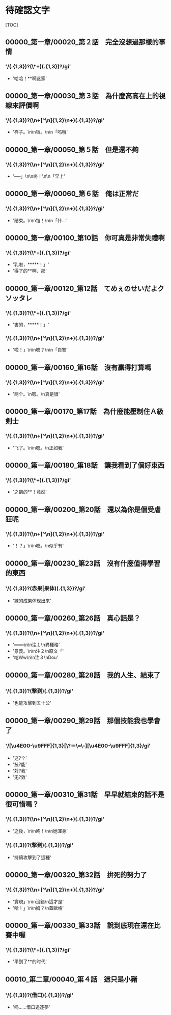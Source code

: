 # 待確認文字

[TOC]

## 00000_第一章/00020_第２話　完全沒想過那樣的事情

### '/(.{1,3})?(\\*+)(.{1,3})?/gi'

- '哈哈！**啊这家'


## 00000_第一章/00030_第３話　為什麼高高在上的視線來評價啊

### '/(.{1,3})?(\n+[^\n]{1,2}\n+)(.{1,3})?/gi'

- '样子。\n\n铛。\n\n「呜哦'


## 00000_第一章/00050_第５話　但是還不夠

### '/(.{1,3})?(\n+[^\n]{1,2}\n+)(.{1,3})?/gi'

- '──」\n\n咚！\n\n「早上'


## 00000_第一章/00060_第６話　俺は正常だ

### '/(.{1,3})?(\n+[^\n]{1,2}\n+)(.{1,3})?/gi'

- '结束。\n\n铛！\n\n「什…'


## 00000_第一章/00100_第10話　你可真是非常失禮啊

### '/(.{1,3})?(\\*+)(.{1,3})?/gi'

- '乳啦，*****！」'
- '得了的**啊、那'


## 00000_第一章/00120_第12話　てめぇのせいだよクソッタレ

### '/(.{1,3})?(\\*+)(.{1,3})?/gi'

- '害的，*****！」'

### '/(.{1,3})?(\n+[^\n]{1,2}\n+)(.{1,3})?/gi'

- '啦！」\n\n嗯？\n\n「自警'


## 00000_第一章/00160_第16話　沒有贏得打算嗎

### '/(.{1,3})?(\n+[^\n]{1,2}\n+)(.{1,3})?/gi'

- '两个。\n嗯。\n真是很'


## 00000_第一章/00170_第17話　為什麼能壓制住Ａ級剣士

### '/(.{1,3})?(\n+[^\n]{1,2}\n+)(.{1,3})?/gi'

- '飞了。\n\n嗯。\n正如我'


## 00000_第一章/00180_第18話　讓我看到了個好東西

### '/(.{1,3})?(\\*+)(.{1,3})?/gi'

- '之劍的**！竟然'


## 00000_第一章/00200_第20話　還以為你是個受虐狂呢

### '/(.{1,3})?(\n+[^\n]{1,2}\n+)(.{1,3})?/gi'

- '！？」\n\n嗯。\n似乎有'


## 00000_第一章/00230_第23話　沒有什麼值得學習的東西

### '/(.{1,3})?(赤果|果体)(.{1,3})?/gi'

- '練的成果体现出来'


## 00000_第一章/00260_第26話　真心話是？

### '/(.{1,3})?(\n+[^\n]{1,2}\n+)(.{1,3})?/gi'

- '═══\n\n注１\n異種格'
- '意義。\n\n注２\n原文「'
- '呛Ww\n\n注３\nDou'


## 00000_第一章/00280_第28話　我的人生、結束了

### '/(.{1,3})?(擊到)(.{1,3})?/gi'

- '也能攻擊到五十公'


## 00000_第一章/00290_第29話　那個技能我也學會了

### '/[\\u4E00-\\u9FFF]{1,3}[\\?＝\\=\\-][\\u4E00-\\u9FFF]{1,3}/gi'

- '这?个'
- '技?能'
- '対?我'
- '无?效'


## 00000_第一章/00310_第31話　早早就結束的話不是很可惜嗎？

### '/(.{1,3})?(\n+[^\n]{1,2}\n+)(.{1,3})?/gi'

- '之後，\n\n咚！\n\n她渾身'

### '/(.{1,3})?(擊到)(.{1,3})?/gi'

- '持續攻擊到了這種'


## 00000_第一章/00320_第32話　拚死的努力了

### '/(.{1,3})?(\n+[^\n]{1,2}\n+)(.{1,3})?/gi'

- '實現」\n\n沒錯\n這才是'
- '哈！」\n\n姆？\n蓋歐格'


## 00000_第一章/00330_第33話　說到底現在還在比賽中喔

### '/(.{1,3})?(\\*+)(.{1,3})?/gi'

- '平到了**的时代'


## 00010_第二章/00040_第４話　這只是小豬

### '/(.{1,3})?(借口)(.{1,3})?/gi'

- '吗……借口追逐夢'
